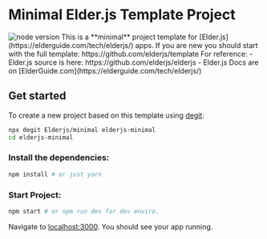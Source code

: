 # Minimal Elder.js Template Project

<img src="https://img.shields.io/badge/dynamic/json?color=brightgreen&label=Node&query=engines.node&url=https%3A%2F%2Fraw.githubusercontent.com%2Felderjs%2Ftemplate%2Fmaster%2Fpackage.json" alt="node version" />
This is a **minimal** project template for [Elder.js](https://elderguide.com/tech/elderjs/) apps.
If you are new you should start with the full template: https://github.com/elderjs/template
For reference:
- Elder.js source is here: https://github.com/elderjs/elderjs
- Elder.js Docs are on [ElderGuide.com](https://elderguide.com/tech/elderjs/)

## Get started

To create a new project based on this template using [degit](https://github.com/Rich-Harris/degit):

```bash
npx degit Elderjs/minimal elderjs-minimal
cd elderjs-minimal
```

### Install the dependencies:

```bash
npm install # or just yarn
```

### Start Project:

```bash
npm start # or npm run dev for dev enviro.
```

Navigate to [localhost:3000](http://localhost:3000). You should see your app running.
